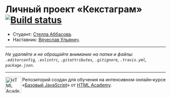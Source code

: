 # Личный проект «Кекстаграм» [![Build status][travis-image]][travis-url]

* Студент: [Стелла Аббасова](https://up.htmlacademy.ru/javascript/10/user/248693).
* Наставник: [Вячеслав Ульянич](https://htmlacademy.ru/profile/id158443).

---

_Не удаляйте и не обращайте внимание на папки и файлы:_<br>
_`.editorconfig`, `.eslintrc`, `.gitattributes`, `.gitignore`, `.travis.yml`, `package.json`._

---

<a href="https://htmlacademy.ru/intensive/javascript"><img align="left" width="50" height="50" title="HTML Academy" src="https://up.htmlacademy.ru/static/img/intensive/javascript/logo-for-github.svg"></a>

Репозиторий создан для обучения на интенсивном онлайн‑курсе «[Базовый JavaScript](https://htmlacademy.ru/intensive/javascript)» от [HTML Academy](https://htmlacademy.ru).

[travis-image]: https://travis-ci.org/htmlacademy-javascript/248693-kekstagram.svg?branch=master
[travis-url]: https://travis-ci.org/htmlacademy-javascript/248693-kekstagram
